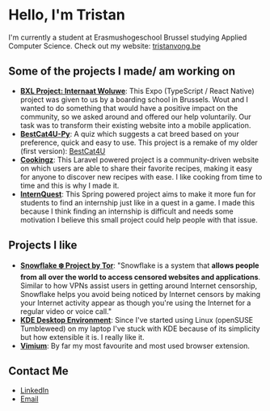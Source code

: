 # Hello, I'm Tristan

I'm currently a student at Erasmushogeschool Brussel studying Applied Computer Science. Check out my website: [tristanvong.be](https://tristanvong.be)

## Some of the projects I made/ am working on
- **[BXL Project: Internaat Woluwe](https://github.com/WoutDepeuter/internaat-bxl-project)**: This Expo (TypeScript / React Native) project was given to us by a boarding school in Brussels. Wout and I wanted to do something that would have a positive impact on the community, so we asked around and offered our help voluntarily. Our task was to transform their existing website into a mobile application.
- **[BestCat4U-Py](https://github.com/tristanvong/BestCat4U-Py)**: A quiz which suggests a cat breed based on your preference, quick and easy to use. This project is a remake of my older (first version): [BestCat4U](https://github.com/tristanvong/BestCat4U)
- **[Cookingz](https://github.com/tristanvong/Cookingz)**: This Laravel powered project is a community-driven website on which users are able to share their favorite recipes, making it easy for anyone to discover new recipes with ease. I like cooking from time to time and this is why I made it.
- **[InternQuest](https://github.com/tristanvong/InternQuest)**: This Spring powered project aims to make it more fun for students to find an internship just like in a quest in a game. I made this because I think finding an internship is difficult and needs some motivation I believe this small project could help people with that issue.

## Projects I like
- **[Snowflake ❄️ Project by Tor](https://snowflake.torproject.org/)**: "Snowflake is a system that **allows people from all over the world to access censored websites and applications**. Similar to how VPNs assist users in getting around Internet censorship, Snowflake helps you avoid being noticed by Internet censors by making your Internet activity appear as though you're using the Internet for a regular video or voice call."
- **[KDE Desktop Environment](https://github.com/KDE/plasma-desktop)**: Since I've started using Linux (openSUSE Tumbleweed) on my laptop I've stuck with KDE because of its simplicity but how extensible it is. I really like it.
- **[Vimium](https://github.com/philc/vimium)**: By far my most favourite and most used browser extension.

## Contact Me
- [LinkedIn](https://be.linkedin.com/in/tristanvong)
- [Email](mailto:tristan.vong@student.ehb.be)
